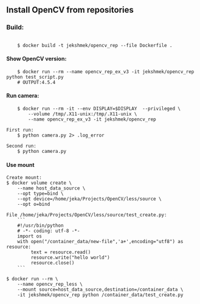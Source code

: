## Install OpenCV from repositories

### Build:
```

    $ docker build -t jekshmek/opencv_rep --file Dockerfile .
```


#### Show OpenCV version:
```
    $ docker run --rm --name opencv_rep_ex_v3 -it jekshmek/opencv_rep python test_script.py
    # OUTPUT:4.5.4
```

#### Run camera:
```
    $ docker run --rm -it --env DISPLAY=$DISPLAY  --privileged \
        --volume /tmp/.X11-unix:/tmp/.X11-unix \
        --name opencv_rep_ex_v3 -it jekshmek/opencv_rep
    
First run:    
    $ python camera.py 2> .log_error

Second run:
    $ python camera.py 

```

#### Use mount

```
Create mount:
$ docker volume create \
    --name host_data_source \
    --opt type=bind \
    --opt device=/home/jeka/Projects/OpenCV/less/source \
    --opt o=bind

File /home/jeka/Projects/OpenCV/less/source/test_create.py:
    ```
    #!/usr/bin/python
    # -*- coding: utf-8 -*-
    import os 
    with open("/container_data/new-file",'a+',encoding="utf8") as resource:
         text = resource.read()
         resource.write("hello world")
         resource.close()
    ```

$ docker run --rm \
    --name opencv_rep_less \
    --mount source=host_data_source,destination=/container_data \
    -it jekshmek/opencv_rep python /container_data/test_create.py

```



    
    

 
